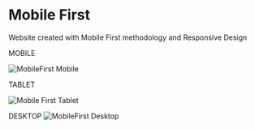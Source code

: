 # Mobile First
Website created with Mobile First methodology and Responsive Design

MOBILE

![MobileFirst Mobile](https://user-images.githubusercontent.com/67498266/171752184-d62a154d-d967-403d-a356-7b146cd645d1.png)


TABLET

![Mobile First Tablet](https://user-images.githubusercontent.com/67498266/171752222-6d4d3b0a-c4f6-46ad-aecc-375164017cd9.png)


DESKTOP
![MobileFirst Desktop](https://user-images.githubusercontent.com/67498266/171751889-90f84f4e-dfaa-44d8-b49d-5d1796b12abd.png)
